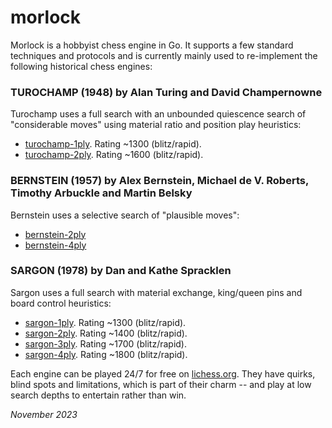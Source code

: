 # morlock

Morlock is a hobbyist chess engine in Go. It supports a few standard techniques and protocols and
is currently mainly used to re-implement the following historical chess engines:

### TUROCHAMP (1948) by Alan Turing and David Champernowne

Turochamp uses a full search with an unbounded
quiescence search of "considerable moves" using material ratio and position play heuristics:

*  [turochamp-1ply](https://lichess.org/@/turochamp-1ply). Rating ~1300 (blitz/rapid).
*  [turochamp-2ply](https://lichess.org/@/turochamp-2ply). Rating ~1600 (blitz/rapid).

### BERNSTEIN (1957) by Alex Bernstein, Michael de V. Roberts, Timothy Arbuckle and Martin Belsky 

Bernstein uses a selective search of "plausible moves":

*  [bernstein-2ply](https://lichess.org/@/bernstein-2ply)
*  [bernstein-4ply](https://lichess.org/@/bernstein-4ply)

### SARGON (1978) by Dan and Kathe Spracklen

Sargon uses a full search with material exchange, king/queen pins and board control heuristics:

*  [sargon-1ply](https://lichess.org/@/sargon-1ply). Rating ~1300 (blitz/rapid).
*  [sargon-2ply](https://lichess.org/@/sargon-2ply). Rating ~1400 (blitz/rapid).
*  [sargon-3ply](https://lichess.org/@/sargon-3ply). Rating ~1700 (blitz/rapid).
*  [sargon-4ply](https://lichess.org/@/sargon-4ply). Rating ~1800 (blitz/rapid).

Each engine can be played 24/7 for free on [lichess.org](https://lichess.org). They have quirks, blind spots and limitations,
which is part of their charm -- and play at low search depths to entertain rather than win.

_November 2023_
